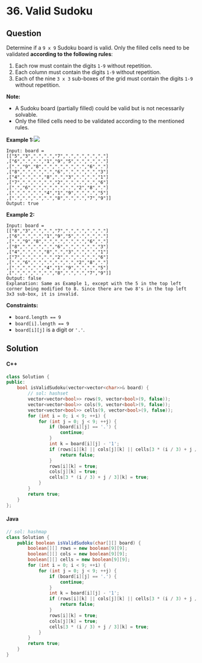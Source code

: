 # 36. Valid Sudoku

## Question

Determine if a `9 x 9` Sudoku board is valid. Only the filled cells need to be validated **according to the following rules**:

1. Each row must contain the digits `1-9` without repetition.
2. Each column must contain the digits `1-9` without repetition.
3. Each of the nine `3 x 3` sub-boxes of the grid must contain the digits `1-9` without repetition.

**Note:**

* A Sudoku board (partially filled) could be valid but is not necessarily solvable.
* Only the filled cells need to be validated according to the mentioned rules.

**Example 1:**![](https://upload.wikimedia.org/wikipedia/commons/thumb/f/ff/Sudoku-by-L2G-20050714.svg/250px-Sudoku-by-L2G-20050714.svg.png)

```
Input: board = 
[["5","3",".",".","7",".",".",".","."]
,["6",".",".","1","9","5",".",".","."]
,[".","9","8",".",".",".",".","6","."]
,["8",".",".",".","6",".",".",".","3"]
,["4",".",".","8",".","3",".",".","1"]
,["7",".",".",".","2",".",".",".","6"]
,[".","6",".",".",".",".","2","8","."]
,[".",".",".","4","1","9",".",".","5"]
,[".",".",".",".","8",".",".","7","9"]]
Output: true
```

**Example 2:**

```
Input: board = 
[["8","3",".",".","7",".",".",".","."]
,["6",".",".","1","9","5",".",".","."]
,[".","9","8",".",".",".",".","6","."]
,["8",".",".",".","6",".",".",".","3"]
,["4",".",".","8",".","3",".",".","1"]
,["7",".",".",".","2",".",".",".","6"]
,[".","6",".",".",".",".","2","8","."]
,[".",".",".","4","1","9",".",".","5"]
,[".",".",".",".","8",".",".","7","9"]]
Output: false
Explanation: Same as Example 1, except with the 5 in the top left corner being modified to 8. Since there are two 8's in the top left 3x3 sub-box, it is invalid.
```

**Constraints:**

* `board.length == 9`
* `board[i].length == 9`
* `board[i][j]` is a digit or `'.'`.

## Solution

#### C++

```cpp
class Solution {
public:
    bool isValidSudoku(vector<vector<char>>& board) {
        // sol: hashset
        vector<vector<bool>> rows(9, vector<bool>(9, false));
        vector<vector<bool>> cols(9, vector<bool>(9, false));
        vector<vector<bool>> cells(9, vector<bool>(9, false));
        for (int i = 0; i < 9; ++i) {
            for (int j = 0; j < 9; ++j) {
                if (board[i][j] == '.') {
                    continue;
                }
                int k = board[i][j] - '1';
                if (rows[i][k] || cols[j][k] || cells[3 * (i / 3) + j / 3][k]) {
                    return false;
                }
                rows[i][k] = true;
                cols[j][k] = true;
                cells[3 * (i / 3) + j / 3][k] = true;
            }
        }
        return true;
    }
};
```

#### Java

```java
// sol: hashmap
class Solution {
    public boolean isValidSudoku(char[][] board) {
        boolean[][] rows = new boolean[9][9];
        boolean[][] cols = new boolean[9][9];
        boolean[][] cells = new boolean[9][9];
        for (int i = 0; i < 9; ++i) {
            for (int j = 0; j < 9; ++j) {
                if (board[i][j] == '.') {
                    continue;
                }
                int k = board[i][j] - '1';
                if (rows[i][k] || cols[j][k] || cells[3 * (i / 3) + j / 3][k]) {
                    return false;
                }
                rows[i][k] = true;
                cols[j][k] = true;
                cells[3 * (i / 3) + j / 3][k] = true;
            }
        }
        return true;
    }
}
```
